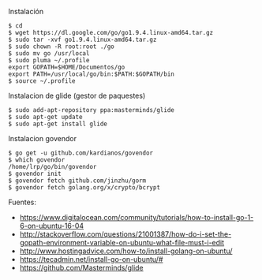 Instalación

    $ cd
    $ wget https://dl.google.com/go/go1.9.4.linux-amd64.tar.gz
    $ sudo tar -xvf go1.9.4.linux-amd64.tar.gz
    $ sudo chown -R root:root ./go
    $ sudo mv go /usr/local
    $ sudo pluma ~/.profile
    export GOPATH=$HOME/Documentos/go
    export PATH=/usr/local/go/bin:$PATH:$GOPATH/bin
    $ source ~/.profile
    
Instalacion de glide (gestor de paquestes)

    $ sudo add-apt-repository ppa:masterminds/glide 
    $ sudo apt-get update 
    $ sudo apt-get install glide
    
Instalacion govendor

    $ go get -u github.com/kardianos/govendor
    $ which govendor
    /home/lrp/go/bin/govendor
    $ govendor init
    $ govendor fetch github.com/jinzhu/gorm
    $ govendor fetch golang.org/x/crypto/bcrypt

Fuentes:
  
+ https://www.digitalocean.com/community/tutorials/how-to-install-go-1-6-on-ubuntu-16-04
+ http://stackoverflow.com/questions/21001387/how-do-i-set-the-gopath-environment-variable-on-ubuntu-what-file-must-i-edit
+ http://www.hostingadvice.com/how-to/install-golang-on-ubuntu/
+ https://tecadmin.net/install-go-on-ubuntu/#
+ https://github.com/Masterminds/glide